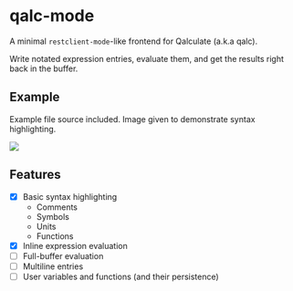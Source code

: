 # qalc-mode

A minimal `restclient-mode`-like frontend for Qalculate (a.k.a qalc).

Write notated expression entries, evaluate them, and get the results right back in the buffer.

## Example

Example file source included. Image given to demonstrate syntax highlighting.

<img src="https://git.sr.ht/~seanld/qalc-mode/blob/master/qalc-mode.png" />

## Features

- [x] Basic syntax highlighting
  - Comments
  - Symbols
  - Units
  - Functions
- [x] Inline expression evaluation
- [ ] Full-buffer evaluation
- [ ] Multiline entries
- [ ] User variables and functions (and their persistence)
